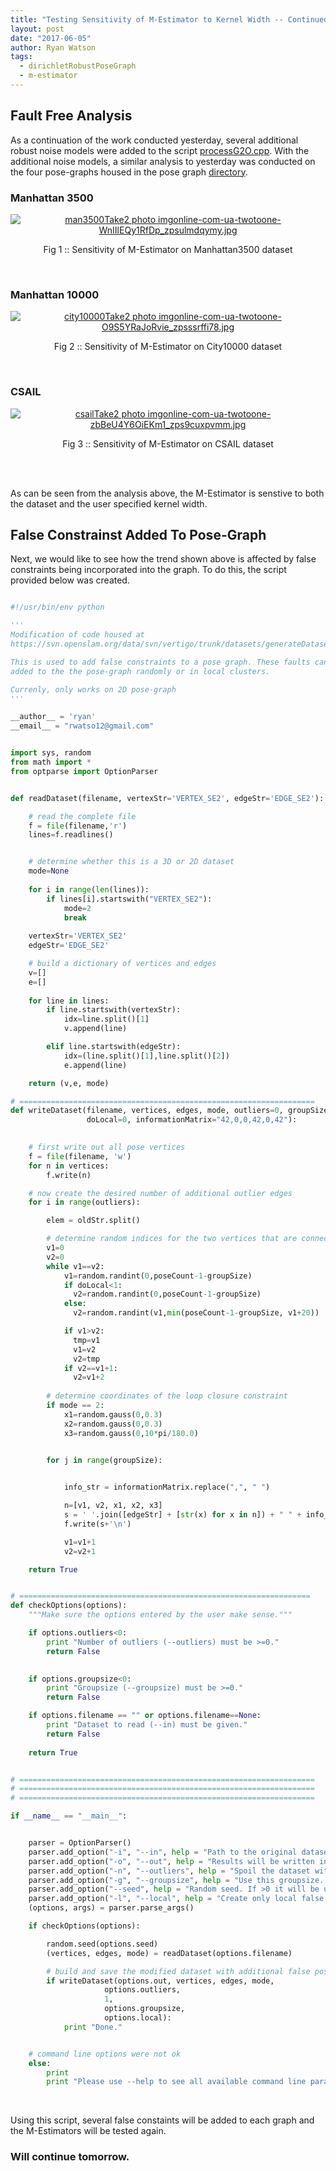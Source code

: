 ```yaml
---
title: "Testing Sensitivity of M-Estimator to Kernel Width -- Continued"
layout: post
date: "2017-06-05"
author: Ryan Watson 
tags:
  - dirichletRobustPoseGraph
  - m-estimator
---
```



## Fault Free Analysis 


As a continuation of the work conducted yesterday, several additional robust noise models 
were added to the script [processG2O.cpp](https://raw.githubusercontent.com/watsonryan/summerAFIT/master/gtsam/examples/processG2O.cpp). With the additional noise models, a similar analysis to yesterday was conducted on the four pose-graphs housed in the pose graph [directory](https://github.com/watsonryan/summerAFIT/tree/master/poseGraphs). 


### Manhattan 3500 

<p align="center">
<a href="https://lh3.googleusercontent.com/AP9liuHnb7cLcpzgeGGKJ7b7kqXsLafrLq-6F40RCvuN1T0U5NuU4xtLClo_B2EWOnb8g5Rh6FF3F8vbM70zy2aiE_WCryMPiF14W_LhoaxT6cZ1pDmjpW849KdqEFoQZw0Qm3kN4A=w630-h213-no" target="_blank"><img src="https://lh3.googleusercontent.com/AP9liuHnb7cLcpzgeGGKJ7b7kqXsLafrLq-6F40RCvuN1T0U5NuU4xtLClo_B2EWOnb8g5Rh6FF3F8vbM70zy2aiE_WCryMPiF14W_LhoaxT6cZ1pDmjpW849KdqEFoQZw0Qm3kN4A=w630-h213-no" border="0" alt="man3500Take2 photo imgonline-com-ua-twotoone-WnIIlEQy1RfDp_zpsulmdqymy.jpg"/></a>
</p>
<p align="center">
Fig 1 :: Sensitivity of M-Estimator on Manhattan3500 dataset  
</p>
<br>


### Manhattan 10000

<p align="center">
<a href="https://lh3.googleusercontent.com/Qtjjh4Xlif3DDPLzbgneicU6_sBvKGewtSolJoy-_hxOKA3-a70yk8vB5ijEK7oR5IqEy1Y5A1Qc5YOSJhbHwgdzYUZ2hJSXFf5q3YxFZ9D4m40ojx29YnHKJu6L1xqHdNNiWU0UsQ=w630-h216-no" target="_blank"><img src="https://lh3.googleusercontent.com/Qtjjh4Xlif3DDPLzbgneicU6_sBvKGewtSolJoy-_hxOKA3-a70yk8vB5ijEK7oR5IqEy1Y5A1Qc5YOSJhbHwgdzYUZ2hJSXFf5q3YxFZ9D4m40ojx29YnHKJu6L1xqHdNNiWU0UsQ=w630-h216-no" border="0" alt="city10000Take2 photo imgonline-com-ua-twotoone-O9S5YRaJoRvie_zpsssrffi78.jpg"/></a>
</p>
<p align="center">
Fig 2 :: Sensitivity of M-Estimator on City10000 dataset  
</p>
<br>



### CSAIL

<p align="center">
<a href="https://lh3.googleusercontent.com/1yNmz89Y748Jn2VM9F0Ul91uV47y_r0hWTQAX1_bHWtG9YExfdW8scydkzuSVMY-YWY-geVKBeqGWUOnFY-zGQp4CDulJFFjq3CfsIgWoOCgCBFw839R-TlQ3OEkWqztbUOhpSHM1g=w630-h197-no" target="_blank"><img src="https://lh3.googleusercontent.com/1yNmz89Y748Jn2VM9F0Ul91uV47y_r0hWTQAX1_bHWtG9YExfdW8scydkzuSVMY-YWY-geVKBeqGWUOnFY-zGQp4CDulJFFjq3CfsIgWoOCgCBFw839R-TlQ3OEkWqztbUOhpSHM1g=w630-h197-no" border="0" alt="csailTake2 photo imgonline-com-ua-twotoone-zbBeU4Y6OiEKm1_zps9cuxpvmm.jpg"/></a>
</p>
<p align="center">
Fig 3 :: Sensitivity of M-Estimator on CSAIL dataset  
</p>
<br>
<br> 

As can be seen from the analysis above, the M-Estimator is senstive to both the dataset and the user specified kernel width. 


## False Constrainst Added To Pose-Graph


Next, we would like to see how the trend shown above is affected by false constraints being 
incorporated into the graph. To do this, the script provided below was created.
<br>

~~~python 

#!/usr/bin/env python 

'''
Modification of code housed at 
https://svn.openslam.org/data/svn/vertigo/trunk/datasets/generateDataset.py.

This is used to add false constraints to a pose graph. These faults can be 
added to the the pose-graph randomly or in local clusters.

Currenly, only works on 2D pose-graph 
'''

__author__ = 'ryan'
__email__ = "rwatso12@gmail.com"


import sys, random
from math import *
from optparse import OptionParser


def readDataset(filename, vertexStr='VERTEX_SE2', edgeStr='EDGE_SE2'):

    # read the complete file
    f = file(filename,'r')
    lines=f.readlines()


    # determine whether this is a 3D or 2D dataset
    mode=None
    
    for i in range(len(lines)):
        if lines[i].startswith("VERTEX_SE2"):
            mode=2
            break
        
    vertexStr='VERTEX_SE2'
    edgeStr='EDGE_SE2'               

    # build a dictionary of vertices and edges
    v=[]
    e=[]
    
    for line in lines:
        if line.startswith(vertexStr):
            idx=line.split()[1]            
            v.append(line)

        elif line.startswith(edgeStr):
            idx=(line.split()[1],line.split()[2]) 
            e.append(line)

    return (v,e, mode)

# ==================================================================
def writeDataset(filename, vertices, edges, mode, outliers=0, groupSize=1, 
                 doLocal=0, informationMatrix="42,0,0,42,0,42"):

  
    # first write out all pose vertices
    f = file(filename, 'w')
    for n in vertices:
        f.write(n)

    # now create the desired number of additional outlier edges
    for i in range(outliers):        

        elem = oldStr.split()

        # determine random indices for the two vertices that are connected by an outlier edge
        v1=0
        v2=0
        while v1==v2:
            v1=random.randint(0,poseCount-1-groupSize)
            if doLocal<1:
              v2=random.randint(0,poseCount-1-groupSize)
            else: 
              v2=random.randint(v1,min(poseCount-1-groupSize, v1+20)) 

            if v1>v2:
              tmp=v1
              v1=v2
              v2=tmp                       
            if v2==v1+1:
              v2=v1+2
        
        # determine coordinates of the loop closure constraint
        if mode == 2:
            x1=random.gauss(0,0.3)
            x2=random.gauss(0,0.3)
            x3=random.gauss(0,10*pi/180.0)

        
        for j in range(groupSize):


            info_str = informationMatrix.replace(",", " ")

            n=[v1, v2, x1, x2, x3]
            s = ' '.join([edgeStr] + [str(x) for x in n]) + " " + info_str
            f.write(s+'\n')

            v1=v1+1
            v2=v2+1    

    return True


# =================================================================
def checkOptions(options):
    """Make sure the options entered by the user make sense."""

    if options.outliers<0:
        print "Number of outliers (--outliers) must be >=0."
        return False
    

    if options.groupsize<0:
        print "Groupsize (--groupsize) must be >=0."
        return False

    if options.filename == "" or options.filename==None:
        print "Dataset to read (--in) must be given."
        return False
    
    return True


# ==================================================================    
# ==================================================================
# ==================================================================

if __name__ == "__main__":


    parser = OptionParser()
    parser.add_option("-i", "--in", help = "Path to the original dataset file (in g2o format).", dest="filename")
    parser.add_option("-o", "--out", help = "Results will be written into this file.", default="new.g2o")
    parser.add_option("-n", "--outliers", help = "Spoil the dataset with this many outliers. Default = 100.", default=100, type="int")
    parser.add_option("-g", "--groupsize", help = "Use this groupsize. Default = 1.", default=1, type="int")
    parser.add_option("--seed", help = "Random seed. If >0 it will be used to initialize the random number generator to create repeatable random false positive loop closures.", default=None, type="int")
    parser.add_option("-l", "--local", help = "Create only local false positive loop closure constraints.", action="store_true", default=False)
    (options, args) = parser.parse_args()

    if checkOptions(options):

        random.seed(options.seed)
        (vertices, edges, mode) = readDataset(options.filename)

        # build and save the modified dataset with additional false positive loop closures
        if writeDataset(options.out, vertices, edges, mode,
                     options.outliers,
                     1,
                     options.groupsize,
                     options.local):
            print "Done."


    # command line options were not ok
    else: 
        print
        print "Please use --help to see all available command line parameters."

~~~

<br>

Using this script, several false constaints will be added to each graph and 
the M-Estimators will be tested again.

### Will continue tomorrow.

